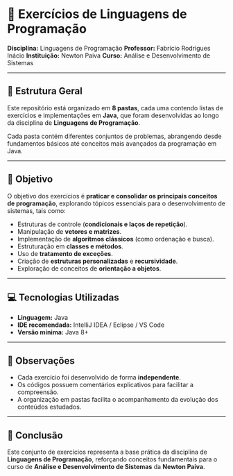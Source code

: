 # 📘 Exercícios de Linguagens de Programação

**Disciplina:** Linguagens de Programação
**Professor:** Fabrício Rodrigues Inácio
**Instituição:** Newton Paiva
**Curso:** Análise e Desenvolvimento de Sistemas

---

## 📂 Estrutura Geral

Este repositório está organizado em **8 pastas**, cada uma contendo listas de exercícios e implementações em **Java**, que foram desenvolvidas ao longo da disciplina de **Linguagens de Programação**.

Cada pasta contém diferentes conjuntos de problemas, abrangendo desde fundamentos básicos até conceitos mais avançados da programação em Java.

---

## 🎯 Objetivo

O objetivo dos exercícios é **praticar e consolidar os principais conceitos de programação**, explorando tópicos essenciais para o desenvolvimento de sistemas, tais como:

* Estruturas de controle (**condicionais e laços de repetição**).
* Manipulação de **vetores e matrizes**.
* Implementação de **algoritmos clássicos** (como ordenação e busca).
* Estruturação em **classes e métodos**.
* Uso de **tratamento de exceções**.
* Criação de **estruturas personalizadas** e **recursividade**.
* Exploração de conceitos de **orientação a objetos**.

---

## 💻 Tecnologias Utilizadas

* **Linguagem:** Java
* **IDE recomendada:** IntelliJ IDEA / Eclipse / VS Code
* **Versão mínima:** Java 8+

---

## 📌 Observações

* Cada exercício foi desenvolvido de forma **independente**.
* Os códigos possuem comentários explicativos para facilitar a compreensão.
* A organização em pastas facilita o acompanhamento da evolução dos conteúdos estudados.

---

## 🚀 Conclusão

Este conjunto de exercícios representa a base prática da disciplina de **Linguagens de Programação**, reforçando conceitos fundamentais para o curso de **Análise e Desenvolvimento de Sistemas** da **Newton Paiva**.


